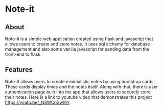 # Note-it

## About
Note-it is a simple web application created using flask and javascript that allows users to create and store notes. It uses sql alchemy for database management and also some vanilla javascript for sending data from the front-end to flask. 

## Features
Note-it allows users to create minimalistic notes by using bootstrap cards. These cards display times and the notes itself. Along with that, there is user authentication page built into the app that allows users to securely store their notes. Here is a link to youtube video that demonstrates this project https://youtu.be/_N8WCnSw9iY. 
